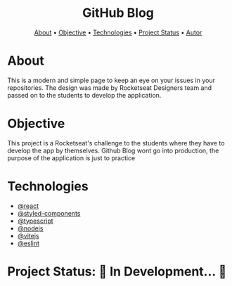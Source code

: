 <h1 align="center">GitHub Blog</h1>
<p align="center">
 <a href="#about">About</a> • 
 <a href="#objective">Objective</a> •
 <a href="#technologies">Technologies</a> • 
 <a href="#project status">Project Status</a> • 
 <a href="#autor">Autor</a>
</p>


<h1>About</h1>

This is a modern and simple page to keep an eye on your issues in your repositories.
The design was made by Rocketseat Designers team and passed on to the students to develop the application.

# Objective

This project is a Rocketseat's challenge to the students where they have to develop the app by themselves.
Github Blog wont go into production, the purpose of the application is just to practice

# Technologies
- [@react](https://github.com/facebook/react)
- [@styled-components](https://github.com/styled-components/styled-components)
- [@typescript](https://github.com/microsoft/TypeScript)
- [@nodejs](https://github.com/nodejs/node)
- [@vitejs](https://github.com/vitejs/vite-plugin-react/blob/main/packages/plugin-react/README.md)
- [@eslint](https://github.com/eslint/eslint)

# Project Status: 🚧  In Development...  🚧
